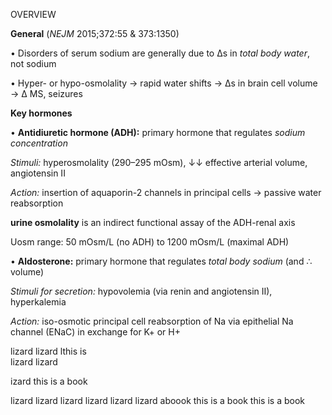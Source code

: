 OVERVIEW

**General** (_NEJM_ 2015;372:55 & 373:1350)

• Disorders of serum sodium are generally due to Δs in _total body water_, not sodium

• Hyper- or hypo-osmolality → rapid water shifts → Δs in brain cell volume → Δ MS, seizures

**Key hormones**

• **Antidiuretic hormone (ADH):** primary hormone that regulates _sodium concentration_

_Stimuli:_ hyperosmolality (290–295 mOsm), ↓↓ effective arterial volume, angiotensin II

_Action:_ insertion of aquaporin-2 channels in principal cells → passive water reabsorption

**urine osmolality** is an indirect functional assay of the ADH-renal axis

Uosm range: 50 mOsm/L (no ADH) to 1200 mOsm/L (maximal ADH)

• **Aldosterone:** primary hormone that regulates _total body sodium_ (and ∴ volume)

_Stimuli for secretion:_ hypovolemia (via renin and angiotensin II), hyperkalemia

_Action:_ iso-osmotic principal cell reabsorption of Na via epithelial Na channel (ENaC) in exchange for K+ or H+


lizard
lizard
lthis is  
lizard
lizard

izard
this is a book

lizard
lizard
lizard
lizard
lizard
lizard
aboook
this is a book
this is a book